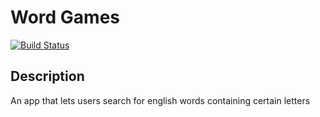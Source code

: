 # Word Games
[![Build Status](https://travis-ci.org/EduhG/Word_Games.svg?branch=master)](https://travis-ci.org/EduhG/Word_Games)

## Description
An app that lets users search for english words containing certain letters

